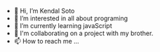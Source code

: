 - 👋 Hi, I’m Kendal Soto
- 👀 I’m interested in all about programing
- 🌱 I’m currently learning javaScript
- 💞️ I'm collaborating on a project with my brother.
- 📫 How to reach me ...

<!---
KendSoto02/KendSoto02 is a ✨ special ✨ repository because its `README.md` (this file) appears on your GitHub profile.
You can click the Preview link to take a look at your changes.
--->
